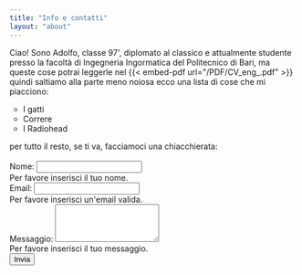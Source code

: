 ```yaml
---
title: "Info e contatti"
layout: "about"
---
```

Ciao! Sono Adolfo, classe 97', diplomato al classico e attualmente studente presso la facoltà di Ingegneria Ingormatica del Politecnico di Bari, ma queste cose potrai leggerle nel {{< embed-pdf url="/PDF/CV_eng_.pdf" >}} quindi saltiamo alla parte meno noiosa ecco una lista di cose che mi piacciono:
<ul style ="list-style: circle">
<li> I gatti
<li> Correre
<li> I Radiohead
</ul>
per tutto il resto, se ti va, facciamoci una chiacchierata:

<br>
<br>
<form name="contact"  action ="/success" method="POST" data-netlify="true" netlify-honeypot="bot-field" class="needs-validation" novalidate>
  <input type="hidden" name="form-name" value="contact" />

  <!-- Honeypot field for spam prevention -->
  <div hidden>
    <label>Don’t fill this out if you're human: <input name="bot-field" /></label>
  </div>

  <div class="form-group">
    <label for="name">Nome:</label>
    <input type="text" id="name" name="name" class="form-control" required />
    <div class="invalid-feedback">Per favore inserisci il tuo nome.</div>
  </div>
  <div class="form-group">
    <label for="email">Email:</label>
    <input type="email" id="email" name="email" class="form-control" required />
    <div class="invalid-feedback">Per favore inserisci un'email valida.</div>
  </div>
  <div class="form-group">
    <label for="message">Messaggio:</label>
    <textarea id="message" name="message" class="form-control" rows="4" required></textarea>
    <div class="invalid-feedback">Per favore inserisci il tuo messaggio.</div>
  </div>
  <button type="submit" class="btn btn-dark">Invia</button>
</form>

